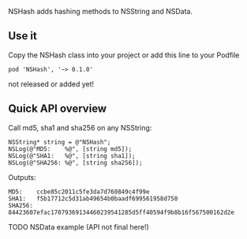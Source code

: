 NSHash adds hashing methods to NSString and NSData.

## Use it

Copy the NSHash class into your project or add this line to your Podfile

	pod 'NSHash', '~> 0.1.0'

not released or added yet!

## Quick API overview

Call md5, sha1 and sha256 on any NSString:

	NSString* string = @"NSHash";
	NSLog(@"MD5:    %@", [string md5]);
	NSLog(@"SHA1:   %@", [string sha1]);
	NSLog(@"SHA256: %@", [string sha256]);
	
Outputs:

	MD5:    ccbe85c2011c5fe3da7d760849c4f99e
	SHA1:   f5b17712c5d31ab49654b0baadf699561958d750
	SHA256: 84423607efac17079369134460239541285d5ff40594f9b8b16f567500162d2e

TODO NSData example (API not final here!)
